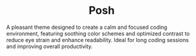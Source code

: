 <h1 align="center">Posh</h1>

A pleasant theme designed to create a calm and focused coding environment, featuring soothing color schemes and optimized contrast to reduce eye strain and enhance readability. Ideal for long coding sessions and improving overall productivity.
